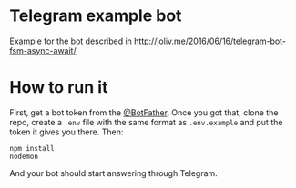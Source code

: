 # Telegram example bot

Example for the bot described in http://joliv.me/2016/06/16/telegram-bot-fsm-async-await/

# How to run it

First, get a bot token from the [@BotFather](http://telegram.me/botfather). Once you got that, clone the repo, create a `.env`
file with the same format as `.env.example` and put the token it gives you there. Then:

```
npm install
nodemon
```

And your bot should start answering through Telegram.
